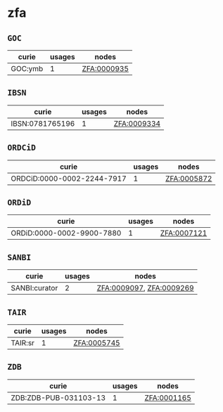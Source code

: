 # zfa

## `GOC`

| curie   |   usages | nodes                                             |
|---------|----------|---------------------------------------------------|
| GOC:ymb |        1 | [ZFA:0000935](https://bioregistry.io/ZFA:0000935) |

## `IBSN`

| curie           |   usages | nodes                                             |
|-----------------|----------|---------------------------------------------------|
| IBSN:0781765196 |        1 | [ZFA:0009334](https://bioregistry.io/ZFA:0009334) |

## `ORDCiD`

| curie                      |   usages | nodes                                             |
|----------------------------|----------|---------------------------------------------------|
| ORDCiD:0000-0002-2244-7917 |        1 | [ZFA:0005872](https://bioregistry.io/ZFA:0005872) |

## `ORDiD`

| curie                     |   usages | nodes                                             |
|---------------------------|----------|---------------------------------------------------|
| ORDiD:0000-0002-9900-7880 |        1 | [ZFA:0007121](https://bioregistry.io/ZFA:0007121) |

## `SANBI`

| curie         |   usages | nodes                                                                                                |
|---------------|----------|------------------------------------------------------------------------------------------------------|
| SANBI:curator |        2 | [ZFA:0009097](https://bioregistry.io/ZFA:0009097), [ZFA:0009269](https://bioregistry.io/ZFA:0009269) |

## `TAIR`

| curie   |   usages | nodes                                             |
|---------|----------|---------------------------------------------------|
| TAIR:sr |        1 | [ZFA:0005745](https://bioregistry.io/ZFA:0005745) |

## `ZDB`

| curie                 |   usages | nodes                                             |
|-----------------------|----------|---------------------------------------------------|
| ZDB:ZDB-PUB-031103-13 |        1 | [ZFA:0001165](https://bioregistry.io/ZFA:0001165) |

